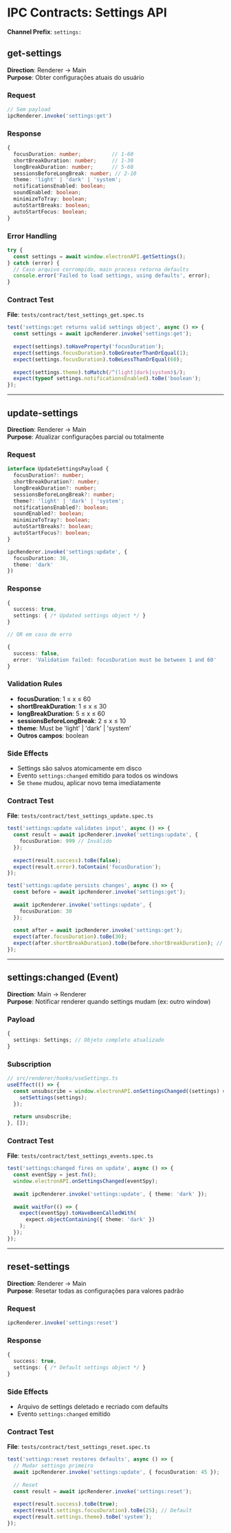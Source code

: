 # IPC Contracts: Settings API

**Channel Prefix**: `settings:`

## get-settings

**Direction**: Renderer → Main  
**Purpose**: Obter configurações atuais do usuário

### Request

```typescript
// Sem payload
ipcRenderer.invoke('settings:get')
```

### Response

```typescript
{
  focusDuration: number;          // 1-60
  shortBreakDuration: number;     // 1-30
  longBreakDuration: number;      // 5-60
  sessionsBeforeLongBreak: number; // 2-10
  theme: 'light' | 'dark' | 'system';
  notificationsEnabled: boolean;
  soundEnabled: boolean;
  minimizeToTray: boolean;
  autoStartBreaks: boolean;
  autoStartFocus: boolean;
}
```

### Error Handling

```typescript
try {
  const settings = await window.electronAPI.getSettings();
} catch (error) {
  // Caso arquivo corrompido, main process retorna defaults
  console.error('Failed to load settings, using defaults', error);
}
```

### Contract Test

**File**: `tests/contract/test_settings_get.spec.ts`

```typescript
test('settings:get returns valid settings object', async () => {
  const settings = await ipcRenderer.invoke('settings:get');
  
  expect(settings).toHaveProperty('focusDuration');
  expect(settings.focusDuration).toBeGreaterThanOrEqual(1);
  expect(settings.focusDuration).toBeLessThanOrEqual(60);
  
  expect(settings.theme).toMatch(/^(light|dark|system)$/);
  expect(typeof settings.notificationsEnabled).toBe('boolean');
});
```

---

## update-settings

**Direction**: Renderer → Main  
**Purpose**: Atualizar configurações parcial ou totalmente

### Request

```typescript
interface UpdateSettingsPayload {
  focusDuration?: number;
  shortBreakDuration?: number;
  longBreakDuration?: number;
  sessionsBeforeLongBreak?: number;
  theme?: 'light' | 'dark' | 'system';
  notificationsEnabled?: boolean;
  soundEnabled?: boolean;
  minimizeToTray?: boolean;
  autoStartBreaks?: boolean;
  autoStartFocus?: boolean;
}

ipcRenderer.invoke('settings:update', {
  focusDuration: 30,
  theme: 'dark'
})
```

### Response

```typescript
{
  success: true,
  settings: { /* Updated settings object */ }
}

// OR em caso de erro

{
  success: false,
  error: 'Validation failed: focusDuration must be between 1 and 60'
}
```

### Validation Rules

- **focusDuration**: 1 ≤ x ≤ 60
- **shortBreakDuration**: 1 ≤ x ≤ 30
- **longBreakDuration**: 5 ≤ x ≤ 60
- **sessionsBeforeLongBreak**: 2 ≤ x ≤ 10
- **theme**: Must be 'light' | 'dark' | 'system'
- **Outros campos**: boolean

### Side Effects

- Settings são salvos atomicamente em disco
- Evento `settings:changed` emitido para todos os windows
- Se `theme` mudou, aplicar novo tema imediatamente

### Contract Test

**File**: `tests/contract/test_settings_update.spec.ts`

```typescript
test('settings:update validates input', async () => {
  const result = await ipcRenderer.invoke('settings:update', {
    focusDuration: 999 // Inválido
  });
  
  expect(result.success).toBe(false);
  expect(result.error).toContain('focusDuration');
});

test('settings:update persists changes', async () => {
  const before = await ipcRenderer.invoke('settings:get');
  
  await ipcRenderer.invoke('settings:update', {
    focusDuration: 30
  });
  
  const after = await ipcRenderer.invoke('settings:get');
  expect(after.focusDuration).toBe(30);
  expect(after.shortBreakDuration).toBe(before.shortBreakDuration); // Unchanged
});
```

---

## settings:changed (Event)

**Direction**: Main → Renderer  
**Purpose**: Notificar renderer quando settings mudam (ex: outro window)

### Payload

```typescript
{
  settings: Settings; // Objeto completo atualizado
}
```

### Subscription

```typescript
// src/renderer/hooks/useSettings.ts
useEffect(() => {
  const unsubscribe = window.electronAPI.onSettingsChanged((settings) => {
    setSettings(settings);
  });
  
  return unsubscribe;
}, []);
```

### Contract Test

**File**: `tests/contract/test_settings_events.spec.ts`

```typescript
test('settings:changed fires on update', async () => {
  const eventSpy = jest.fn();
  window.electronAPI.onSettingsChanged(eventSpy);
  
  await ipcRenderer.invoke('settings:update', { theme: 'dark' });
  
  await waitFor(() => {
    expect(eventSpy).toHaveBeenCalledWith(
      expect.objectContaining({ theme: 'dark' })
    );
  });
});
```

---

## reset-settings

**Direction**: Renderer → Main  
**Purpose**: Resetar todas as configurações para valores padrão

### Request

```typescript
ipcRenderer.invoke('settings:reset')
```

### Response

```typescript
{
  success: true,
  settings: { /* Default settings object */ }
}
```

### Side Effects

- Arquivo de settings deletado e recriado com defaults
- Evento `settings:changed` emitido

### Contract Test

**File**: `tests/contract/test_settings_reset.spec.ts`

```typescript
test('settings:reset restores defaults', async () => {
  // Mudar settings primeiro
  await ipcRenderer.invoke('settings:update', { focusDuration: 45 });
  
  // Reset
  const result = await ipcRenderer.invoke('settings:reset');
  
  expect(result.success).toBe(true);
  expect(result.settings.focusDuration).toBe(25); // Default
  expect(result.settings.theme).toBe('system');
});
```
